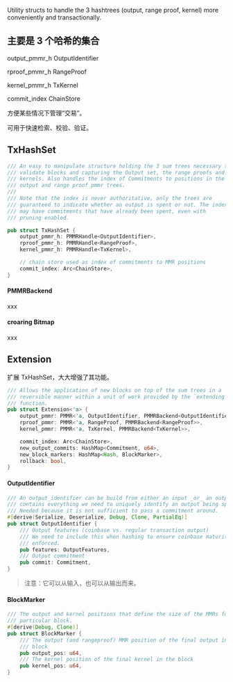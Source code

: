 Utility structs to handle the 3 hashtrees \(output, range proof, kernel\) more conveniently and transactionally.

## 主要是 3 个哈希的集合

output\_pmmr\_h OutputIdentifier

rproof\_pmmr\_h RangeProof

kernel\_pmmr\_h TxKernel

commit\_index ChainStore

方便某些情况下管理“交易”。

可用于快速检索、校验、验证。

## TxHashSet

```rust
/// An easy to manipulate structure holding the 3 sum trees necessary to
/// validate blocks and capturing the Output set, the range proofs and the
/// kernels. Also handles the index of Commitments to positions in the
/// output and range proof pmmr trees.
///
/// Note that the index is never authoritative, only the trees are
/// guaranteed to indicate whether an output is spent or not. The index
/// may have commitments that have already been spent, even with
/// pruning enabled.

pub struct TxHashSet {
    output_pmmr_h: PMMRHandle<OutputIdentifier>,
    rproof_pmmr_h: PMMRHandle<RangeProof>,
    kernel_pmmr_h: PMMRHandle<TxKernel>,

    // chain store used as index of commitments to MMR positions
    commit_index: Arc<ChainStore>,
}
```

#### PMMRBackend

xxx

#### croaring Bitmap

xxx

## Extension

扩展 TxHashSet，大大增强了其功能。

```rust
/// Allows the application of new blocks on top of the sum trees in a
/// reversible manner within a unit of work provided by the `extending`
/// function.
pub struct Extension<'a> {
    output_pmmr: PMMR<'a, OutputIdentifier, PMMRBackend<OutputIdentifier>>,
    rproof_pmmr: PMMR<'a, RangeProof, PMMRBackend<RangeProof>>,
    kernel_pmmr: PMMR<'a, TxKernel, PMMRBackend<TxKernel>>,

    commit_index: Arc<ChainStore>,
    new_output_commits: HashMap<Commitment, u64>,
    new_block_markers: HashMap<Hash, BlockMarker>,
    rollback: bool,
}
```

#### OutputIdentifier

```rust
/// An output_identifier can be build from either an input _or_ an output and
/// contains everything we need to uniquely identify an output being spent.
/// Needed because it is not sufficient to pass a commitment around.
#[derive(Serialize, Deserialize, Debug, Clone, PartialEq)]
pub struct OutputIdentifier {
    /// Output features (coinbase vs. regular transaction output)
    /// We need to include this when hashing to ensure coinbase maturity can be
    /// enforced.
    pub features: OutputFeatures,
    /// Output commitment
    pub commit: Commitment,
}
```

> 注意：它可以从输入，也可以从输出而来。

#### BlockMarker

```rust
/// The output and kernel positions that define the size of the MMRs for a
/// particular block.
#[derive(Debug, Clone)]
pub struct BlockMarker {
    /// The output (and rangeproof) MMR position of the final output in the
    /// block
    pub output_pos: u64,
    /// The kernel position of the final kernel in the block
    pub kernel_pos: u64,
}
```



